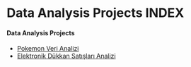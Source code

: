 # Data Analysis Projects INDEX #

#### Data Analysis Projects ####
- [Pokemon Veri Analizi](pokemon/)
- [Elektronik Dükkan Satışları Analizi](electronic-store-sales/)
